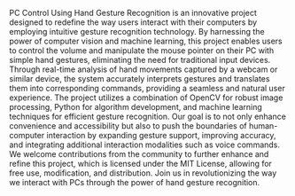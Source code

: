 PC Control Using Hand Gesture Recognition is an innovative project designed to redefine the way users interact with their computers by employing intuitive gesture recognition technology. By harnessing the power of computer vision and machine learning, this project enables users to control the volume and manipulate the mouse pointer on their PC with simple hand gestures, eliminating the need for traditional input devices. Through real-time analysis of hand movements captured by a webcam or similar device, the system accurately interprets gestures and translates them into corresponding commands, providing a seamless and natural user experience. The project utilizes a combination of OpenCV for robust image processing, Python for algorithm development, and machine learning techniques for efficient gesture recognition. Our goal is to not only enhance convenience and accessibility but also to push the boundaries of human-computer interaction by expanding gesture support, improving accuracy, and integrating additional interaction modalities such as voice commands. We welcome contributions from the community to further enhance and refine this project, which is licensed under the MIT License, allowing for free use, modification, and distribution. Join us in revolutionizing the way we interact with PCs through the power of hand gesture recognition.
